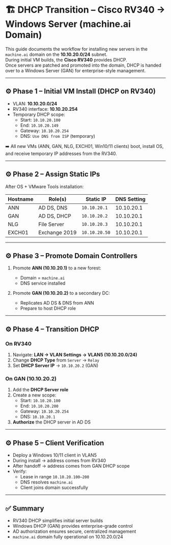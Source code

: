 # 🏗️ DHCP Transition – Cisco RV340 → Windows Server (machine.ai Domain)

This guide documents the workflow for installing new servers in the `machine.ai` domain
on the **10.10.20.0/24** subnet.  
During initial VM builds, the **Cisco RV340** provides DHCP.  
Once servers are patched and promoted into the domain, DHCP is handed over to a
Windows Server (GAN) for enterprise-style management.

---

## ⚙️ Phase 1 – Initial VM Install (DHCP on RV340)

- VLAN: **10.10.20.0/24**  
- RV340 interface: **10.10.20.254**  
- Temporary DHCP scope:
  - Start: `10.10.20.100`
  - End: `10.10.20.149`
  - Gateway: `10.10.20.254`
  - DNS: `Use DNS from ISP` (temporary)

➡️ All new VMs (ANN, GAN, NLG, EXCH01, Win10/11 clients) boot, install OS, and
receive temporary IP addresses from the RV340.

---

## ⚙️ Phase 2 – Assign Static IPs

After OS + VMware Tools installation:

| Hostname | Role(s)        | Static IP     | DNS Setting |
|----------|----------------|---------------|-------------|
| ANN      | AD DS, DNS     | `10.10.20.1`  | 10.10.20.1 |
| GAN      | AD DS, DHCP    | `10.10.20.2`  | 10.10.20.1 |
| NLG      | File Server    | `10.10.20.3`  | 10.10.20.1 |
| EXCH01   | Exchange 2019  | `10.10.20.50` | 10.10.20.1 |

---

## ⚙️ Phase 3 – Promote Domain Controllers

1. Promote **ANN (10.10.20.1)** to a new forest:  
   - Domain = `machine.ai`  
   - DNS service installed  

2. Promote **GAN (10.10.20.2)** to a secondary DC:  
   - Replicates AD DS & DNS from ANN  
   - Prepare to host DHCP role

---

## ⚙️ Phase 4 – Transition DHCP

### On RV340
1. Navigate: **LAN → VLAN Settings → VLAN5 (10.10.20.0/24)**  
2. Change **DHCP Type** from `Server` → `Relay`  
3. Set **DHCP Server IP** → `10.10.20.2` (GAN)

### On GAN (10.10.20.2)
1. Add the **DHCP Server role**  
2. Create a new scope:
   - Start: `10.10.20.100`
   - End: `10.10.20.200`
   - Gateway: `10.10.20.254`
   - DNS: `10.10.20.1`
3. **Authorize** the DHCP server in AD DS

---

## ⚙️ Phase 5 – Client Verification

- Deploy a Windows 10/11 client in VLAN5  
- During install → address comes from RV340  
- After handoff → address comes from GAN DHCP scope  
- Verify:
  - Lease in range `10.10.20.100–200`
  - DNS resolves `machine.ai`
  - Client joins domain successfully

---

## ✅ Summary

- RV340 DHCP simplifies initial server builds  
- Windows DHCP (GAN) provides enterprise-grade control  
- AD authorization ensures secure, centralized management  
- `machine.ai` domain fully operational on 10.10.20.0/24
